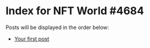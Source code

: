 # Index for NFT World #4684
Posts will be displayed in the order below:

- [Your first post](./001-first.md)

